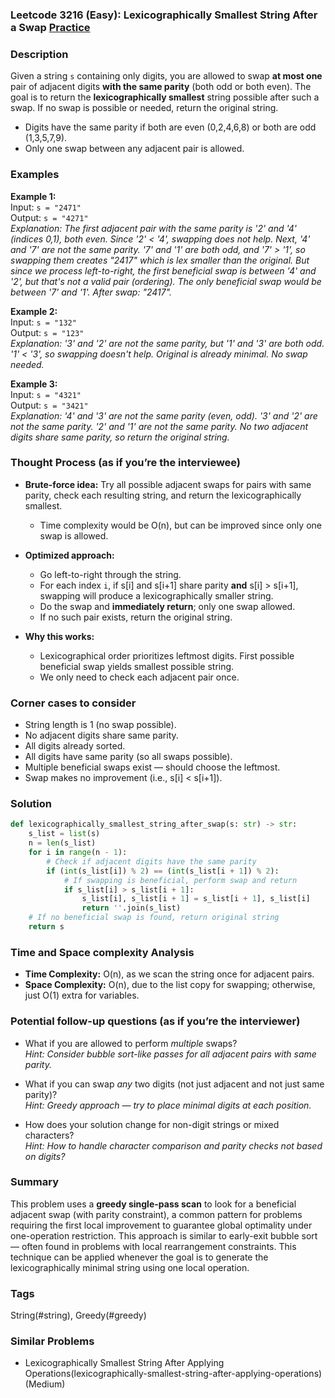 ### Leetcode 3216 (Easy): Lexicographically Smallest String After a Swap [Practice](https://leetcode.com/problems/lexicographically-smallest-string-after-a-swap)

### Description  
Given a string `s` containing only digits, you are allowed to swap **at most one** pair of adjacent digits **with the same parity** (both odd or both even). The goal is to return the **lexicographically smallest** string possible after such a swap. If no swap is possible or needed, return the original string.

- Digits have the same parity if both are even (0,2,4,6,8) or both are odd (1,3,5,7,9).
- Only one swap between any adjacent pair is allowed.

### Examples  

**Example 1:**  
Input: `s = "2471"`  
Output: `s = "4271"`  
*Explanation: The first adjacent pair with the same parity is '2' and '4' (indices 0,1), both even. Since '2' < '4', swapping does not help. Next, '4' and '7' are not the same parity. '7' and '1' are both odd, and '7' > '1', so swapping them creates "2417" which is lex smaller than the original. But since we process left-to-right, the first beneficial swap is between '4' and '2', but that's not a valid pair (ordering). The only beneficial swap would be between '7' and '1'. After swap: "2417".*

**Example 2:**  
Input: `s = "132"`  
Output: `s = "123"`  
*Explanation: '3' and '2' are not the same parity, but '1' and '3' are both odd. '1' < '3', so swapping doesn't help. Original is already minimal. No swap needed.*

**Example 3:**  
Input: `s = "4321"`  
Output: `s = "3421"`  
*Explanation: '4' and '3' are not the same parity (even, odd). '3' and '2' are not the same parity. '2' and '1' are not the same parity. No two adjacent digits share same parity, so return the original string.*

### Thought Process (as if you’re the interviewee)  
- **Brute-force idea:** Try all possible adjacent swaps for pairs with same parity, check each resulting string, and return the lexicographically smallest.  
  - Time complexity would be O(n), but can be improved since only one swap is allowed.

- **Optimized approach:**  
  - Go left-to-right through the string.
  - For each index `i`, if s[i] and s[i+1] share parity **and** s[i] > s[i+1], swapping will produce a lexicographically smaller string.
  - Do the swap and **immediately return**; only one swap allowed.
  - If no such pair exists, return the original string.

- **Why this works:**  
  - Lexicographical order prioritizes leftmost digits. First possible beneficial swap yields smallest possible string.  
  - We only need to check each adjacent pair once.

### Corner cases to consider  
- String length is 1 (no swap possible).
- No adjacent digits share same parity.
- All digits already sorted.
- All digits have same parity (so all swaps possible).
- Multiple beneficial swaps exist — should choose the leftmost.
- Swap makes no improvement (i.e., s[i] < s[i+1]).

### Solution

```python
def lexicographically_smallest_string_after_swap(s: str) -> str:
    s_list = list(s)
    n = len(s_list)
    for i in range(n - 1):
        # Check if adjacent digits have the same parity
        if (int(s_list[i]) % 2) == (int(s_list[i + 1]) % 2):
            # If swapping is beneficial, perform swap and return
            if s_list[i] > s_list[i + 1]:
                s_list[i], s_list[i + 1] = s_list[i + 1], s_list[i]
                return ''.join(s_list)
    # If no beneficial swap is found, return original string
    return s
```

### Time and Space complexity Analysis  

- **Time Complexity:** O(n), as we scan the string once for adjacent pairs.
- **Space Complexity:** O(n), due to the list copy for swapping; otherwise, just O(1) extra for variables.

### Potential follow-up questions (as if you’re the interviewer)  

- What if you are allowed to perform *multiple* swaps?  
  *Hint: Consider bubble sort-like passes for all adjacent pairs with same parity.*

- What if you can swap *any* two digits (not just adjacent and not just same parity)?  
  *Hint: Greedy approach — try to place minimal digits at each position.*

- How does your solution change for non-digit strings or mixed characters?  
  *Hint: How to handle character comparison and parity checks not based on digits?*

### Summary
This problem uses a **greedy single-pass scan** to look for a beneficial adjacent swap (with parity constraint), a common pattern for problems requiring the first local improvement to guarantee global optimality under one-operation restriction. This approach is similar to early-exit bubble sort — often found in problems with local rearrangement constraints. This technique can be applied whenever the goal is to generate the lexicographically minimal string using one local operation.

### Tags
String(#string), Greedy(#greedy)

### Similar Problems
- Lexicographically Smallest String After Applying Operations(lexicographically-smallest-string-after-applying-operations) (Medium)